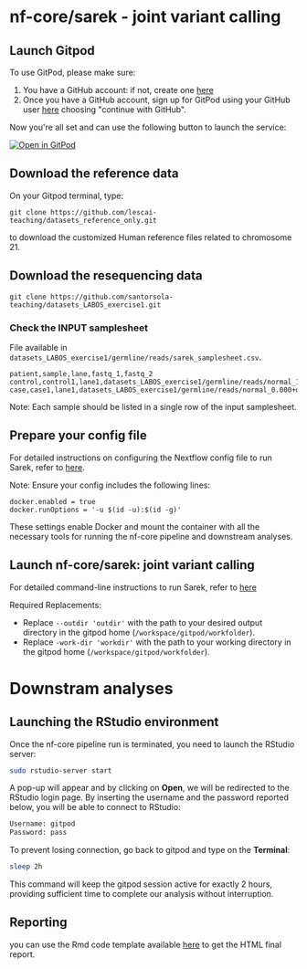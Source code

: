 # nf-core/sarek - joint variant calling



## Launch Gitpod


To use GitPod, please make sure:

1. You have a GitHub account: if not, create one [here](https://github.com/signup)
2. Once you have a GitHub account, sign up for GitPod using your GitHub user [here](https://gitpod.io/login/) choosing "continue with GitHub".

Now you're all set and can use the following button to launch the service:


[![Open in GitPod](https://img.shields.io/badge/Gitpod-%20Open%20in%20Gitpod-908a85?logo=gitpod)](https://gitpod.io/#https://github.com/santorsola-teaching/nf-core-gitpod-run)



## Download the reference data

On your Gitpod terminal, type:

```{bash}
git clone https://github.com/lescai-teaching/datasets_reference_only.git
```

to download the customized Human reference files related to chromosome 21.



## Download the resequencing data

```{bash}
git clone https://github.com/santorsola-teaching/datasets_LABOS_exercise1.git
```



### Check the INPUT samplesheet 

File available in ```datasets_LABOS_exercise1/germline/reads/sarek_samplesheet.csv```.

```
patient,sample,lane,fastq_1,fastq_2
control,control1,lane1,datasets_LABOS_exercise1/germline/reads/normal_1.000+disease_0.000_1.fq.gz,datasets_LABOS_exercise1/germline/reads/normal_1.000+disease_0.000_2.fq.gz
case,case1,lane1,datasets_LABOS_exercise1/germline/reads/normal_0.000+disease_1.000_1.fq.gz,datasets_LABOS_exercise1/germline/reads/normal_0.000+disease_1.000_2.fq.gz

```

Note:
Each sample should be listed in a single row of the input samplesheet.



## Prepare your config file


For detailed instructions on configuring the Nextflow config file to run Sarek, refer to [here](https://github.com/santorsola-teaching/class-lab-adv-omics/blob/main/L08_resequencing_sarek_gitpod/sarek_run_gitpod/sarek_nextflow.config).

Note:
Ensure your config includes the following lines:

```
docker.enabled = true
docker.runOptions = '-u $(id -u):$(id -g)'
```

These settings enable Docker and mount the container with all the necessary tools for running the nf-core pipeline and downstream analyses.


## Launch nf-core/sarek: joint variant calling

For detailed command-line instructions to run Sarek, refer to [here](https://github.com/santorsola-teaching/class-lab-adv-omics/blob/main/L08_resequencing_sarek_gitpod/sarek_run_gitpod/sarek_run.sh)


Required Replacements:
- Replace ```--outdir 'outdir'``` with the path to your desired output directory in the gitpod home (```/workspace/gitpod/workfolder```).
- Replace ```-work-dir 'workdir'``` with the path to your working directory in the gitpod home (```/workspace/gitpod/workfolder```).


# Downstram analyses

## Launching the RStudio environment

Once the nf-core pipeline run is terminated, you need to launch the RStudio server:

```bash
sudo rstudio-server start
```

A pop-up will appear and by clicking on **Open**, we will be redirected to the RStudio login page. By inserting the username and the password reported below, you will be able to connect to RStudio:

```bash
Username: gitpod
Password: pass
```

To prevent losing connection, go back to gitpod and type on the **Terminal**:

```bash
sleep 2h
```

This command will keep the gitpod session active for exactly 2 hours, providing sufficient time to complete our analysis without interruption.



## Reporting 

you can use the Rmd code template available [here](https://github.com/santorsola-teaching/class-lab-adv-omics/blob/main/L05_reseq_prior_reporting/reporting_template/report_sarek_test_gcp.Rmd) to get the HTML final report. 

